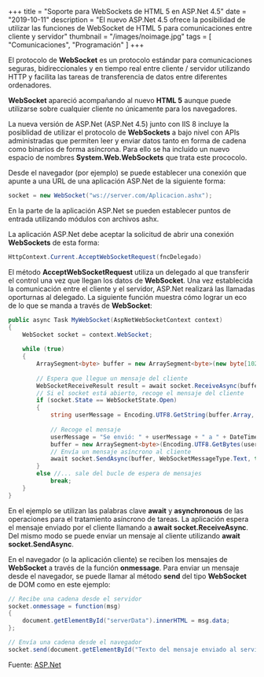 +++
title = "Soporte para WebSockets de HTML 5 en ASP.Net 4.5"
date = "2019-10-11"
description = "El nuevo ASP.Net 4.5 ofrece la posibilidad de utilizar las funciones de WebSocket de HTML 5 para comunicaciones entre cliente y servidor"
thumbnail = "/images/noimage.jpg"
tags = [ "Comunicaciones", "Programación" ]
+++

El protocolo de **WebSocket** es un protocolo estándar para comunicaciones seguras, bidireccionales
y en tiempo real entre cliente / servidor utilizando HTTP y facilita las tareas de transferencia
de datos entre diferentes ordenadores.

**WebSocket** apareció acompañando al nuevo **HTML 5** aunque puede utilizarse sobre cualquier cliente
no únicamente para los navegadores.

La nueva versión de ASP.Net (ASP.Net 4.5) junto con IIS 8 incluye la posiblidad de utilizar el 
protocolo de **WebSockets** a bajo nivel con APIs administradas que permiten leer y enviar datos
tanto en forma de cadena como binarios de forma asíncrona. Para ello se ha incluído un nuevo espacio
de nombres **System.Web.WebSockets** que trata este prococolo.

Desde el navegador (por ejemplo) se puede establecer una conexión que apunte a una URL de una aplicación
ASP.Net de la siguiente forma:

```csharp
socket = new WebSocket("ws://server.com/Aplicacion.ashx");
```

En la parte de la aplicación ASP.Net se pueden establecer puntos de entrada utilizando módulos con archivos
ashx.

La aplicación ASP.Net debe aceptar la solicitud de abrir una conexión **WebSockets** de esta forma:

```csharp
HttpContext.Current.AcceptWebSocketRequest(fncDelegado)
```

El método **AcceptWebSocketRequest** utiliza un delegado al que transferir el control una vez
que llegan los datos de **WebSocket**. Una vez establecida la comunicación entre el cliente y el servidor,
ASP.Net realizará las llamadas oporturnas al delegado. La siguiente función muestra cómo lograr un eco de lo que
se manda a través de **WebSocket**:

```csharp
public async Task MyWebSocket(AspNetWebSocketContext context)
{ 
	WebSocket socket = context.WebSocket;
	
	while (true)
	{ 
		ArraySegment<byte> buffer = new ArraySegment<byte>(new byte[1024]);
		
		// Espera que llegue un mensaje del cliente
		WebSocketReceiveResult result = await socket.ReceiveAsync(buffer, CancellationToken.None);
		// Si el socket está abierto, recoge el mensaje del cliente
		if (socket.State == WebSocketState.Open)
		{ 
			string userMessage = Encoding.UTF8.GetString(buffer.Array, 0, result.Count);
			
			// Recoge el mensaje
			userMessage = "Se envió: " + userMessage + " a " + DateTime.Now.ToLongTimeString();
			buffer = new ArraySegment<byte>(Encoding.UTF8.GetBytes(userMessage));
			// Envía un mensaje asíncrono al cliente
			await socket.SendAsync(buffer, WebSocketMessageType.Text, true, CancellationToken.None);
		}
		else //... sale del bucle de espera de mensajes
			break; 
	}
}
```

En el ejemplo se utilizan las palabras clave **await** y **asynchronous** de las operaciones
para el tratamiento asíncrono de tareas. La aplicación espera el mensaje enviado por el cliente llamando a
**await socket.ReceiveAsync**. Del mismo modo se puede enviar un mensaje al cliente utilizando
**await socket.SendAsync**.

En el navegador (o la aplicación cliente) se reciben los mensajes de **WebSocket** a través de
la función **onmessage**. Para enviar un mensaje desde el navegador, se puede llamar al método
**send** del tipo **WebSocket** de DOM como en este ejemplo:

```csharp
// Recibe una cadena desde el servidor
socket.onmessage = function(msg)
{ 
	document.getElementById("serverData").innerHTML = msg.data; 
};

// Envía una cadena desde el navegador
socket.send(document.getElementById("Texto del mensaje enviado al servidor"));
```

Fuente: [ASP.Net](http://www.asp.net/vnext/whats-new)